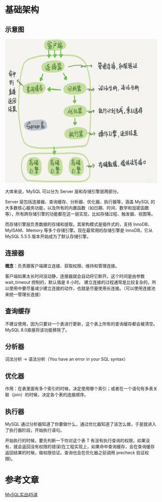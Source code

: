 # 基础架构
## 示意图
<img src="https://raw.githubusercontent.com/dark-tone/notes/main/MySQL/imgs/1.png" weight="633" height="475">

大体来说，MySQL 可以分为 Server 层和存储引擎层两部分。

Server 层包括连接器、查询缓存、分析器、优化器、执行器等，涵盖 MySQL 的大多数核心服务功能，以及所有的内置函数（如日期、时间、数学和加密函数等），所有跨存储引擎的功能都在这一层实现，比如存储过程、触发器、视图等。

而存储引擎层负责数据的存储和提取。其架构模式是插件式的，支持 InnoDB、MyISAM、Memory 等多个存储引擎。现在最常用的存储引擎是 InnoDB，它从 MySQL 5.5.5 版本开始成为了默认存储引擎。

## 连接器
**概念**：负责跟客户端建立连接、获取权限、维持和管理连接。<br>

客户端如果太长时间没动静，连接器就会自动将它断开。这个时间是由参数 wait_timeout 控制的，默认值是 8 小时。
建立连接的过程通常是比较复杂的，所以使用中要尽量减少建立连接的动作，也就是尽量使用长连接。（可以使用连接池来统一管理长连接）

## 查询缓存
不建议使用，因为只要对一个表进行更新，这个表上所有的查询缓存都会被清空。
MySQL 8.0直接将该功能移除了。

## 分析器
词法分析 → 语法分析（You have an error in your SQL syntax）

## 优化器
作用：在表里面有多个索引的时候，决定使用哪个索引；或者在一个语句有多表关联（join）的时候，决定各个表的连接顺序。

## 执行器
MySQL 通过分析器知道了你要做什么，通过优化器知道了该怎么做，于是就进入了执行器阶段，开始执行语句。

开始执行的时候，要先判断一下你对这个表 T 有没有执行查询的权限，如果没有，就会返回没有权限的错误(在工程实现上，如果命中查询缓存，会在查询缓存返回结果的时候，做权限验证。查询也会在优化器之前调用 precheck 验证权限)。

# 参考文章
[MySQL实战45讲](https://time.geekbang.org/column/article/68319)